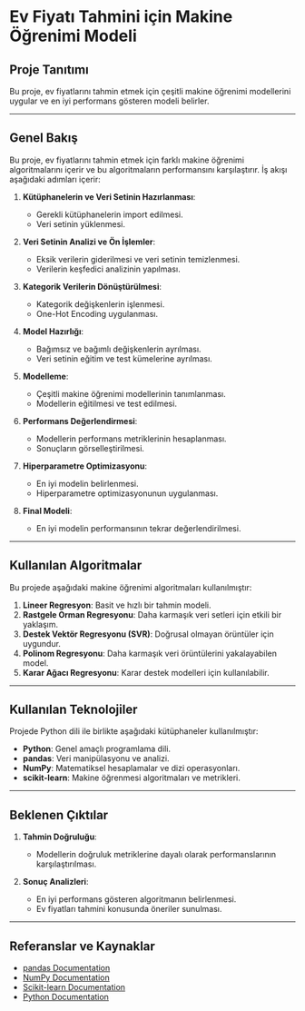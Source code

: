 # Ev Fiyatı Tahmini için Makine Öğrenimi Modeli

## Proje Tanıtımı
Bu proje, ev fiyatlarını tahmin etmek için çeşitli makine öğrenimi modellerini uygular ve en iyi performans gösteren modeli belirler.

---

## Genel Bakış
Bu proje, ev fiyatlarını tahmin etmek için farklı makine öğrenimi algoritmalarını içerir ve bu algoritmaların performansını karşılaştırır. İş akışı aşağıdaki adımları içerir:

1. **Kütüphanelerin ve Veri Setinin Hazırlanması**:
   - Gerekli kütüphanelerin import edilmesi.
   - Veri setinin yüklenmesi.

2. **Veri Setinin Analizi ve Ön İşlemler**:
   - Eksik verilerin giderilmesi ve veri setinin temizlenmesi.
   - Verilerin keşfedici analizinin yapılması.

3. **Kategorik Verilerin Dönüştürülmesi**:
   - Kategorik değişkenlerin işlenmesi.
   - One-Hot Encoding uygulanması.

4. **Model Hazırlığı**:
   - Bağımsız ve bağımlı değişkenlerin ayrılması.
   - Veri setinin eğitim ve test kümelerine ayrılması.

5. **Modelleme**:
   - Çeşitli makine öğrenimi modellerinin tanımlanması.
   - Modellerin eğitilmesi ve test edilmesi.

6. **Performans Değerlendirmesi**:
   - Modellerin performans metriklerinin hesaplanması.
   - Sonuçların görselleştirilmesi.

7. **Hiperparametre Optimizasyonu**:
   - En iyi modelin belirlenmesi.
   - Hiperparametre optimizasyonunun uygulanması.

8. **Final Modeli**:
   - En iyi modelin performansının tekrar değerlendirilmesi.

---

## Kullanılan Algoritmalar
Bu projede aşağıdaki makine öğrenimi algoritmaları kullanılmıştır:

1. **Lineer Regresyon**: Basit ve hızlı bir tahmin modeli.
2. **Rastgele Orman Regresyonu**: Daha karmaşık veri setleri için etkili bir yaklaşım.
3. **Destek Vektör Regresyonu (SVR)**: Doğrusal olmayan örüntüler için uygundur.
4. **Polinom Regresyonu**: Daha karmaşık veri örüntülerini yakalayabilen model.
5. **Karar Ağacı Regresyonu**: Karar destek modelleri için kullanılabilir.

---

## Kullanılan Teknolojiler
Projede Python dili ile birlikte aşağıdaki kütüphaneler kullanılmıştır:

- **Python**: Genel amaçlı programlama dili.
- **pandas**: Veri manipülasyonu ve analizi.
- **NumPy**: Matematiksel hesaplamalar ve dizi operasyonları.
- **scikit-learn**: Makine öğrenmesi algoritmaları ve metrikleri.

---

## Beklenen Çıktılar
1. **Tahmin Doğruluğu**:
   - Modellerin doğruluk metriklerine dayalı olarak performanslarının karşılaştırılması.
   
2. **Sonuç Analizleri**:
   - En iyi performans gösteren algoritmanın belirlenmesi.
   - Ev fiyatları tahmini konusunda öneriler sunulması.

---

## Referanslar ve Kaynaklar
- [pandas Documentation](https://pandas.pydata.org/docs/)
- [NumPy Documentation](https://numpy.org/doc/stable/)
- [Scikit-learn Documentation](https://scikit-learn.org/stable/)
- [Python Documentation](https://docs.python.org/3/)





